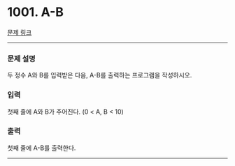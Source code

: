 # 1001. A-B 

[문제 링크](https://www.acmicpc.net/problem/1001) 

---
### 문제 설명

 두 정수 A와 B를 입력받은 다음, A-B를 출력하는 프로그램을 작성하시오.

### 입력 

 첫째 줄에 A와 B가 주어진다. (0 < A, B < 10)

### 출력 

 첫째 줄에 A-B를 출력한다.

---
